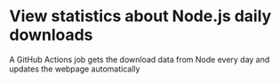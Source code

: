 # View statistics about Node.js daily downloads

A GitHub Actions job gets the download data from Node every day and updates the webpage automatically